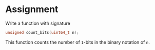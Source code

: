 # Assignment

Write a function with signature

```c++
unsigned count_bits(uint64_t n);
```

This function counts the number of `1`-bits in the binary notation of `n`.
